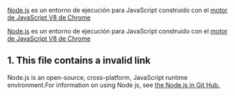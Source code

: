 [Node.js](https://nodejs.org/es/) es un entorno de ejecución para JavaScript
construido con el [motor de JavaScript V8 de Chrome](https://developers.google.com/v8/)

[Node.js](https://nodejs.org/es/) es un entorno de ejecución para JavaScript
construido con el [motor de JavaScript V8 de Chrome](https://developers.google.com/v8/)

## **1. This file contains a invalid link**
Node.js is an open-source, cross-platform, JavaScript runtime environment.For information on using Node js, see [the Node.js in Git Hub.](https://github.com/error404omg)
